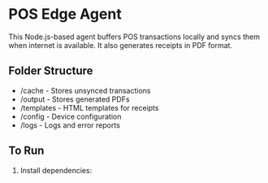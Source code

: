 # POS Edge Agent

This Node.js-based agent buffers POS transactions locally and syncs them when internet is available. It also generates receipts in PDF format.

## Folder Structure

- /cache - Stores unsynced transactions
- /output - Stores generated PDFs
- /templates - HTML templates for receipts
- /config - Device configuration
- /logs - Logs and error reports

## To Run

1. Install dependencies: